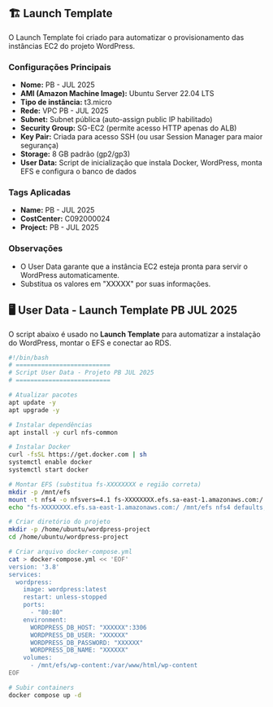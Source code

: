 ## 🏗️ Launch Template

O Launch Template foi criado para automatizar o provisionamento das instâncias EC2 do projeto WordPress.  

### Configurações Principais

- **Nome:** PB - JUL 2025  
- **AMI (Amazon Machine Image):** Ubuntu Server 22.04 LTS  
- **Tipo de instância:** t3.micro  
- **Rede:** VPC PB - JUL 2025  
- **Subnet:** Subnet pública (auto-assign public IP habilitado)  
- **Security Group:** SG-EC2 (permite acesso HTTP apenas do ALB)  
- **Key Pair:** Criada para acesso SSH (ou usar Session Manager para maior segurança)  
- **Storage:** 8 GB padrão (gp2/gp3)  
- **User Data:** Script de inicialização que instala Docker, WordPress, monta EFS e configura o banco de dados

### Tags Aplicadas

- **Name:** PB - JUL 2025  
- **CostCenter:** C092000024  
- **Project:** PB - JUL 2025  

### Observações

- O User Data garante que a instância EC2 esteja pronta para servir o WordPress automaticamente.
- Substitua os valores em "XXXXX" por suas informações.

## 🖥️ User Data - Launch Template PB JUL 2025

O script abaixo é usado no **Launch Template** para automatizar a instalação do WordPress, montar o EFS e conectar ao RDS.

```bash
#!/bin/bash
# ==========================
# Script User Data - Projeto PB JUL 2025
# ==========================

# Atualizar pacotes
apt update -y
apt upgrade -y

# Instalar dependências
apt install -y curl nfs-common

# Instalar Docker
curl -fsSL https://get.docker.com | sh
systemctl enable docker
systemctl start docker

# Montar EFS (substitua fs-XXXXXXXX e região correta)
mkdir -p /mnt/efs
mount -t nfs4 -o nfsvers=4.1 fs-XXXXXXXX.efs.sa-east-1.amazonaws.com:/ /mnt/efs
echo "fs-XXXXXXXX.efs.sa-east-1.amazonaws.com:/ /mnt/efs nfs4 defaults,_netdev 0 0" >> /etc/fstab

# Criar diretório do projeto
mkdir -p /home/ubuntu/wordpress-project
cd /home/ubuntu/wordpress-project

# Criar arquivo docker-compose.yml
cat > docker-compose.yml << 'EOF'
version: '3.8'
services:
  wordpress:
    image: wordpress:latest
    restart: unless-stopped
    ports:
      - "80:80"
    environment:
      WORDPRESS_DB_HOST: "XXXXXX":3306
      WORDPRESS_DB_USER: "XXXXXX"
      WORDPRESS_DB_PASSWORD: "XXXXXX"
      WORDPRESS_DB_NAME: "XXXXXX"
    volumes:
      - /mnt/efs/wp-content:/var/www/html/wp-content
EOF

# Subir containers
docker compose up -d
